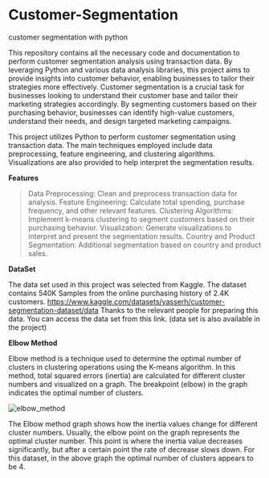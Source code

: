 # Customer-Segmentation
customer segmentation with python

This repository contains all the necessary code and documentation to perform customer segmentation analysis using transaction data. By leveraging Python and various data analysis libraries, this project aims to provide insights into customer behavior, enabling businesses to tailor their strategies more effectively. Customer segmentation is a crucial task for businesses looking to understand their customer base and tailor their marketing strategies accordingly. By segmenting customers based on their purchasing behavior, businesses can identify high-value customers, understand their needs, and design targeted marketing campaigns.

This project utilizes Python to perform customer segmentation using transaction data. The main techniques employed include data preprocessing, feature engineering, and clustering algorithms. Visualizations are also provided to help interpret the segmentation results.

**Features**

 > Data Preprocessing: Clean and preprocess transaction data for analysis.
 > Feature Engineering: Calculate total spending, purchase frequency, and other relevant features.
 > Clustering Algorithms: Implement k-means clustering to segment customers based on their purchasing behavior.
 > Visualization: Generate visualizations to interpret and present the segmentation results.
 > Country and Product Segmentation: Additional segmentation based on country and product sales.

**DataSet**

The data set used in this project was selected from Kaggle. The dataset contains 540K Samples from the online purchasing history of 2.4K customers. https://www.kaggle.com/datasets/yasserh/customer-segmentation-dataset/data
Thanks to the relevant people for preparing this data. You can access the data set from this link. (data set is also available in the project)

**Elbow Method**

Elbow method is a technique used to determine the optimal number of clusters in clustering operations using the K-means algorithm. In this method, total squared errors (inertia) are calculated for different cluster numbers and visualized on a graph. The breakpoint (elbow) in the graph indicates the optimal number of clusters.

![elbow_method](https://github.com/user-attachments/assets/9927bd04-63c6-4aa3-8227-f830db0e89da)

The Elbow method graph shows how the inertia values ​​change for different cluster numbers. Usually, the elbow point on the graph represents the optimal cluster number. This point is where the inertia value decreases significantly, but after a certain point the rate of decrease slows down. For this dataset, in the above graph the optimal number of clusters appears to be 4.



